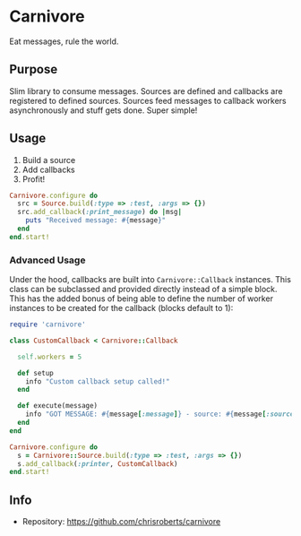 # Carnivore

Eat messages, rule the world.

## Purpose

Slim library to consume messages. Sources are defined
and callbacks are registered to defined sources. Sources
feed messages to callback workers asynchronously and
stuff gets done. Super simple!

## Usage

1. Build a source
2. Add callbacks
3. Profit!

```ruby
Carnivore.configure do
  src = Source.build(:type => :test, :args => {})
  src.add_callback(:print_message) do |msg|
    puts "Received message: #{message}"
  end
end.start!
```

### Advanced Usage

Under the hood, callbacks are built into `Carnivore::Callback`
instances. This class can be subclassed and provided directly
instead of a simple block. This has the added bonus of being
able to define the number of worker instances to be created
for the callback (blocks default to 1):

```ruby
require 'carnivore'

class CustomCallback < Carnivore::Callback

  self.workers = 5

  def setup
    info "Custom callback setup called!"
  end

  def execute(message)
    info "GOT MESSAGE: #{message[:message]} - source: #{message[:source]} - instance: #{self}"
  end
end

Carnivore.configure do
  s = Carnivore::Source.build(:type => :test, :args => {})
  s.add_callback(:printer, CustomCallback)
end.start!
```

## Info

* Repository: https://github.com/chrisroberts/carnivore